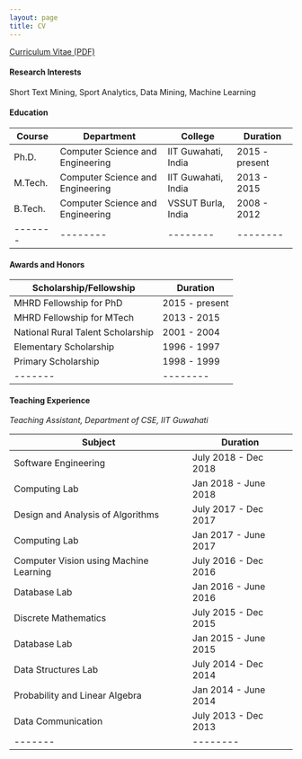 ```yaml
---
layout: page
title: CV
---
```


[Curriculum Vitae (PDF)](https://swarup-rj.github.io/assets/pdfs/Swarup_cv.pdf)

#### Research Interests

Short Text Mining, Sport Analytics, Data Mining, Machine Learning

#### Education

| Course | Department | College | Duration |
|-------|--------|--------|--------|
| Ph.D. | Computer Science and Engineering | IIT Guwahati, India | 2015 - present | 
| M.Tech. | Computer Science and Engineering | IIT Guwahati, India |  2013 - 2015 |  
| B.Tech. | Computer Science and Engineering | VSSUT Burla, India | 2008 - 2012 | 
|-------|--------|--------|--------|

#### Awards and Honors

| Scholarship/Fellowship | Duration |
|-------|--------|
|MHRD Fellowship for PhD | 2015 - present | 
|MHRD Fellowship for MTech | 2013 - 2015 |
|National Rural Talent Scholarship| 2001 - 2004 |
|Elementary Scholarship| 1996 - 1997 |
|Primary Scholarship| 1998 - 1999 |
|-------|--------|

#### Teaching Experience

*Teaching Assistant, Department of CSE, IIT Guwahati*

| Subject | Duration |
|-------|--------|
| Software Engineering | July 2018 - Dec 2018 | 
| Computing Lab | Jan 2018 - June 2018 | 
| Design and Analysis of Algorithms | July 2017 - Dec 2017 | 
| Computing Lab | Jan 2017 - June 2017 | 
| Computer Vision using Machine Learning | July 2016 - Dec 2016 | 
| Database Lab | Jan 2016 - June 2016 | 
| Discrete Mathematics | July 2015 - Dec 2015 | 
| Database Lab | Jan 2015 - June 2015 | 
| Data Structures Lab | July 2014 - Dec 2014 | 
| Probability and Linear Algebra | Jan 2014 - June 2014 | 
| Data Communication | July 2013 - Dec 2013 | 
|-------|--------|